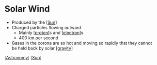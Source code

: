 # Solar Wind

- Produced by the [[Sun]]
- Charged particles flowing outward
  - Mainly [[proton]]s and [[electron]]s
  - 400 km per second
- Gases in the corona are so hot and moving so rapidly that they cannot be held back by solar [[gravity]]

[[Astronomy]] [[Sun]]

[//begin]: # "Autogenerated link references for markdown compatibility"
[sun]: sun "Sun"
[proton]: proton "Proton"
[electron]: electron "Electron"
[gravity]: gravity "Gravity"
[astronomy]: astronomy "Astronomy"
[//end]: # "Autogenerated link references"